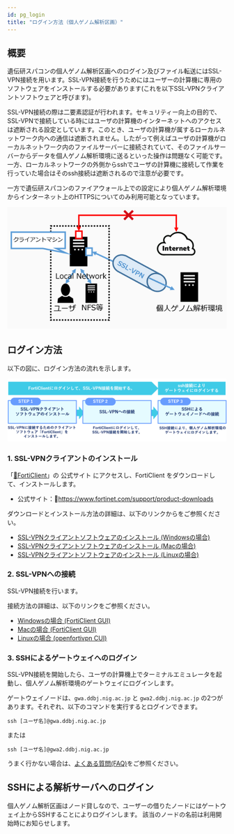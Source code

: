```yaml
---
id: pg_login
title: "ログイン方法（個人ゲノム解析区画）"
---
```


## 概要

遺伝研スパコンの個人ゲノム解析区画へのログイン及びファイル転送にはSSL-VPN接続を用います。SSL-VPN接続を行うためにはユーザーの計算機に専用のソフトウェアをインストールする必要があります(これを以下SSL-VPNクライアントソフトウェアと呼びます)。

SSL-VPN接続の際は二要素認証が行われます。セキュリティー向上の目的で、SSL-VPNで接続している時にはユーザの計算機のインターネットへのアクセスは遮断される設定としています。このとき、ユーザの計算機が属するローカルネットワーク内への通信は遮断されません。したがって例えばユーザの計算機がローカルネットワーク内のファイルサーバーに接続されていて、そのファイルサーバーからデータを個人ゲノム解析環境に送るといった操作は問題なく可能です。一方、ローカルネットワークの外側からsshでユーザの計算機に接続して作業を行っていた場合はそのssh接続は遮断されるので注意が必要です。

一方で遺伝研スパコンのファイアウォール上での設定により個人ゲノム解析環境からインターネット上のHTTPSについてのみ利用可能となっています。

![figure](sslvpn.png)


## ログイン方法


以下の図に、ログイン方法の流れを示します。

![figure](howto.png)


### 1. SSL-VPNクライアントのインストール

「[&#x1f517;<u>FortiClient</u>](https://www.fortinet.com/support/product-downloads)」の 公式サイト にアクセスし、FortiClient をダウンロードして、インストールします。

- 公式サイト：&#x1f517;<u>https://www.fortinet.com/support/product-downloads</u>

ダウンロードとインストール方法の詳細は、以下のリンクからをご参照ください。
- [<u>SSL-VPNクライアントソフトウェアのインストール (Windowsの場合)</u>](/personal_genome_division/pg_login_ssl-vpn_install_win)
- [<u>SSL-VPNクライアントソフトウェアのインストール (Macの場合)</u>](/personal_genome_division/pg_login_ssl-vpn_install_mac)
- [<u>SSL-VPNクライアントソフトウェアのインストール (Linuxの場合)</u>](/personal_genome_division/pg_login_ssl-vpn_install_linux)


### 2. SSL-VPNへの接続

SSL-VPN接続を行います。

接続方法の詳細は、以下のリンクをご参照ください。
- [<u>Windowsの場合 (FortiClient GUI)</u>](/personal_genome_division/pg_login_ssl-vpn_connection_win)
- [<u>Macの場合 (FortiClient GUI)</u>](/personal_genome_division/pg_login_ssl-vpn_connection_mac)
- [<u>Linuxの場合 (openfortivpn CUI)</u>](/personal_genome_division/pg_login_ssl-vpn_connection_linux)


### 3. SSHによるゲートウェイへのログイン

SSL-VPN接続を開始したら、ユーザの計算機上でターミナルエミュレータを起動し、個人ゲノム解析環境のゲートウェイにログインします。

ゲートウェイノードは、`gwa.ddbj.nig.ac.jp` と  `gwa2.ddbj.nig.ac.jp` の2つがあります。それぞれ、以下のコマンドを実行するとログインできます。

```
ssh [ユーザ名]@gwa.ddbj.nig.ac.jp 
```

または

```
ssh [ユーザ名]@gwa2.ddbj.nig.ac.jp 
```

うまく行かない場合は、[<u>よくある質問(FAQ)</u>](/faq/faq_login_personal)をご参照ください。



## SSHによる解析サーバへのログイン

個人ゲノム解析区画はノード貸しなので、ユーザーの借りたノードにはゲートウェイ上からSSHすることによりログインします。
該当のノードの名前は利用開始時にお知らせします。
